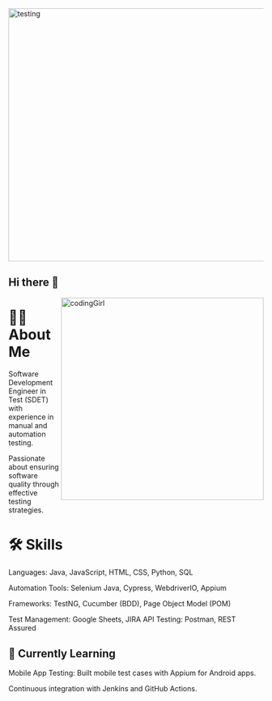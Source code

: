 <img alt="testing" width="5000" height="500" src="https://github.com/user-attachments/assets/d0cd0483-cc15-40da-8813-ed90728f33e7">

## Hi there 👋
<img align="right" alt="codingGirl" width="400" src="https://user-images.githubusercontent.com/59734313/157189039-c09b3e38-9f42-42c0-ab54-14f1574190a7.gif">

# 👩‍💻 About Me

Software Development Engineer in Test (SDET) with experience in manual and automation testing.

Passionate about ensuring software quality through effective testing strategies.
# 🛠 Skills
  Languages: Java, JavaScript, HTML, CSS, Python, SQL

 Automation Tools: Selenium Java, Cypress, WebdriverIO, Appium

 Frameworks: TestNG, Cucumber (BDD), Page Object Model (POM)

 Test Management: Google Sheets, JIRA
API Testing: Postman, REST Assured


## 🌱 Currently Learning
 Mobile App Testing: Built mobile test cases with Appium for Android apps.

Continuous integration with Jenkins and GitHub Actions.

